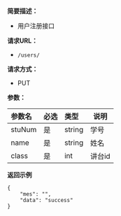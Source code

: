 
**简要描述：** 

- 用户注册接口

**请求URL：** 
- ` /users/ `
  
**请求方式：**
- PUT

**参数：** 

|参数名|必选|类型|说明|
|:----    |:---|:----- |-----   |
|stuNum|是|string|学号|
|name|是|string|姓名|
|class|是|int|讲台id|

 **返回示例**

``` 
{
    "mes": "",
    "data": "success"
}
```